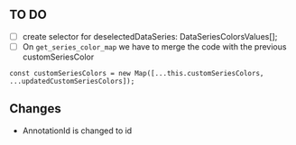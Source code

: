 ## TO DO

- [ ]  create selector for   deselectedDataSeries: DataSeriesColorsValues[];
- [ ]  On `get_series_color_map` we have to merge the code with the previous customSeriesColor 
```
const customSeriesColors = new Map([...this.customSeriesColors, ...updatedCustomSeriesColors]);
```


## Changes

- AnnotationId is changed to id
